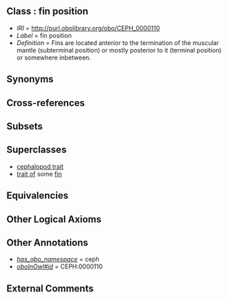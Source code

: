 
## Class : fin position

 * *IRI* = http://purl.obolibrary.org/obo/CEPH_0000110
 * *Label* = fin position
 * *Definition* = Fins are located anterior to the termination of the muscular mantle (subterminal position) or mostly posterior to it (terminal position) or somewhere inbetween. 

## Synonyms


## Cross-references


## Subsets


## Superclasses

 * [cephalopod trait](../../CEPH/00/CEPH_0000300.md)
 * [trait of](../../ceph#trait/of/ceph#trait_of.md) some [fin](../../CEPH/12/CEPH_0000112.md)

## Equivalencies


## Other Logical Axioms


## Other Annotations

 * *[has_obo_namespace](../../ce/oboInOwl#hasOBONamespace.md)* = ceph
 * *[oboInOwl#id](../../id/oboInOwl#id.md)* = CEPH:0000110

## External Comments

